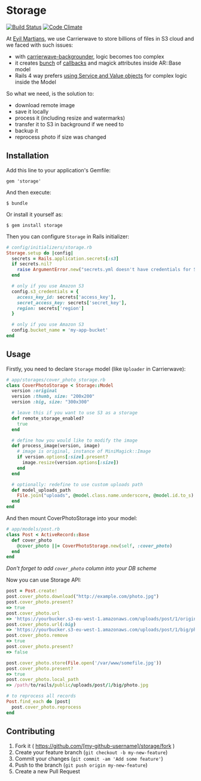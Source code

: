 # Storage

[![Build Status](https://travis-ci.org/kirs/storage.svg?branch=master)](https://travis-ci.org/kirs/storage)
[![Code Climate](https://codeclimate.com/github/kirs/storage.png)](https://codeclimate.com/github/kirs/storage)

At [Evil Martians](http://evl.ms), we use Carrierwave to store billions of files in S3 cloud and we faced with such issues:

* with [carrierwave-backgrounder](https://github.com/lardawge/carrierwave_backgrounder), logic becomes too complex
* it creates [bunch](https://github.com/lardawge/carrierwave_backgrounder/blob/master/lib/backgrounder/orm/activemodel.rb) of [callbacks](https://github.com/lardawge/carrierwave_backgrounder/blob/master/lib/backgrounder/orm/base.rb) and magick attributes inside AR::Base model
* Rails 4 way prefers [using Service and Value objects](http://blog.codeclimate.com/blog/2012/10/17/7-ways-to-decompose-fat-activerecord-models/) for complex logic inside the Model

So what we need, is the solution to:

* download remote image
* save it locally
* process it (including resize and watermarks)
* transfer it to S3 in background if we need to
* backup it
* reprocess photo if size was changed

## Installation

Add this line to your application's Gemfile:

    gem 'storage'

And then execute:

    $ bundle

Or install it yourself as:

    $ gem install storage

Then you can configure `Storage` in Rails initializer:

```ruby
# config/initializers/storage.rb
Storage.setup do |config|
  secrets = Rails.application.secrets[:s3]
  if secrets.nil?
    raise ArgumentError.new("secrets.yml doesn't have credentials for S3")
  end

  # only if you use Amazon S3
  config.s3_credentials = {
    access_key_id: secrets['access_key'],
    secret_access_key: secrets['secret_key'],
    region: secrets['region']
  }

  # only if you use Amazon S3
  config.bucket_name = 'my-app-bucket'
end
```

## Usage

Firstly, you need to declare `Storage` model (like `Uploader` in Carrierwave):

```ruby
# app/storages/cover_photo_storage.rb
class CoverPhotoStorage < Storage::Model
  version :original
  version :thumb, size: "200x200"
  version :big, size: "300x300"

  # leave this if you want to use S3 as a storage
  def remote_storage_enabled?
    true
  end

  # define how you would like to modify the image
  def process_image(version, image)
    # image is original, instance of MiniMagick::Image
    if version.options[:size].present?
      image.resize(version.options[:size])
    end
  end

  # optionally: redefine to use custom uploads path
  def model_uploads_path
    File.join("uploads", @model.class.name.underscore, @model.id.to_s)
  end
end
```

And then mount CoverPhotoStorage into your model:

```ruby
# app/models/post.rb
class Post < ActiveRecord::Base
  def cover_photo
    @cover_photo ||= CoverPhotoStorage.new(self, :cover_photo)
  end
end
```

_Don't forget to add `cover_photo` column into your DB scheme_

Now you can use Storage API:

```ruby
post = Post.create!
post.cover_photo.download("http://example.com/photo.jpg")
post.cover_photo.present?
=> true
post.cover_photo.url
=> 'https://yourbucker.s3-eu-west-1.amazonaws.com/uploads/post/1/original/photo.jpg'
post.cover_photo.url(:big)
=> 'https://yourbucker.s3-eu-west-1.amazonaws.com/uploads/post/1/big/photo.jpg'
post.cover_photo.remove
=> true
post.cover_photo.present?
=> false

post.cover_photo.store(File.open('/var/www/somefile.jpg'))
post.cover_photo.present?
=> true
post.cover_photo.local_path
=> /path/to/rails/public/uploads/post/1/big/photo.jpg

# to reprocess all records
Post.find_each do |post|
  post.cover_photo.reprocess
end
```

## Contributing

1. Fork it ( https://github.com/[my-github-username]/storage/fork )
2. Create your feature branch (`git checkout -b my-new-feature`)
3. Commit your changes (`git commit -am 'Add some feature'`)
4. Push to the branch (`git push origin my-new-feature`)
5. Create a new Pull Request
